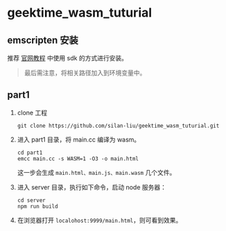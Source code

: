 # geektime_wasm_tuturial

## emscripten 安装

推荐 [官网教程](https://emscripten.org/docs/getting_started/downloads.html#installation-instructions-using-the-emsdk-recommended) 中使用 sdk 的方式进行安装。

> 最后需注意，将相关路径加入到环境变量中。

## part1

1. clone 工程

   ```
   git clone https://github.com/silan-liu/geektime_wasm_tuturial.git
   ```

2. 进入 part1 目录，将 main.cc 编译为 wasm。

   ```
   cd part1
   emcc main.cc -s WASM=1 -O3 -o main.html
   ```

   这一步会生成 `main.html、main.js、main.wasm` 几个文件。

3. 进入 server 目录，执行如下命令，启动 node 服务器：

   ```
   cd server
   npm run build
   ```

4. 在浏览器打开 `localohost:9999/main.html`，则可看到效果。
